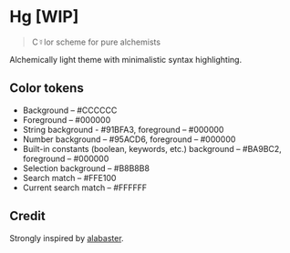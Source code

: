 # Hg [WIP]

> C☿lor scheme for pure alchemists 

Alchemically light theme with minimalistic syntax highlighting.

## Color tokens

- Background – #CCCCCC
- Foreground – #000000
- String background - #91BFA3, foreground – #000000
- Number background – #95ACD6, foreground – #000000
- Built-in constants (boolean, keywords, etc.) background – #BA9BC2, foreground – #000000
- Selection background – #B8B8B8
- Search match – #FFE100
- Current search match – #FFFFFF

## Credit

Strongly inspired by [alabaster][alabaster].

[alabaster]: https://github.com/tonsky/sublime-scheme-alabaster/
